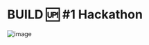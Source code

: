 # BUILD 🆙 #1 Hackathon

![image](https://user-images.githubusercontent.com/93616957/179421560-970b53b6-8914-4e6c-916b-0699beae09d5.png)
